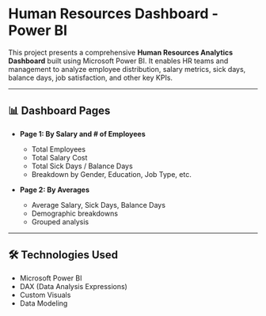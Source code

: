 # Human Resources Dashboard - Power BI

This project presents a comprehensive **Human Resources Analytics Dashboard** built using Microsoft Power BI. It enables HR teams and management to analyze employee distribution, salary metrics, sick days, balance days, job satisfaction, and other key KPIs.

---

## 📊 Dashboard Pages

- **Page 1: By Salary and # of Employees**
  - Total Employees
  - Total Salary Cost
  - Total Sick Days / Balance Days
  - Breakdown by Gender, Education, Job Type, etc.

- **Page 2: By Averages**
  - Average Salary, Sick Days, Balance Days
  - Demographic breakdowns
  - Grouped analysis

---

## 🛠️ Technologies Used

- Microsoft Power BI
- DAX (Data Analysis Expressions)
- Custom Visuals
- Data Modeling



